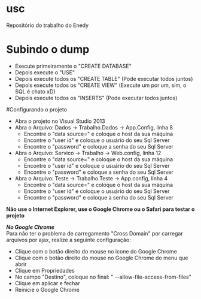 # usc
Repositório do trabalho do Enedy

# Subindo o dump

  - Execute primeiramente o "CREATE DATABASE"
  - Depois execute o "USE"
  - Depois execute todos os "CREATE TABLE" (Pode executar todos juntos)
  - Depois execute todos os "CREATE VIEW" (Execute um por um, sim, o SQL é chato xD)
  - Depois execute todos os "INSERTS" (Pode executar todos juntos)

#Configurando o projeto
  - Abra o projeto no Visual Studio 2013
  - Abra o Arquivo: Dados -> Trabalho.Dados -> App.Config, linha 8
    * Encontre o "data source=" e coloque o host da sua máquina
    * Encontre o "user id" e coloque o usuário do seu Sql Server
    * Encontre o "password" e coloque a senha do seu Sql Server
  - Abra o Arquivo: Servico -> Trabalho -> Web.config, linha 12
    * Encontre o "data source=" e coloque o host da sua máquina
    * Encontre o "user id" e coloque o usuário do seu Sql Server
    * Encontre o "password" e coloque a senha do seu Sql Server
  - Abra o Arquivo: Teste -> Trabalho.Teste -> App.config, linha 4
    * Encontre o "data source=" e coloque o host da sua máquina
    * Encontre o "user id" e coloque o usuário do seu Sql Server
    * Encontre o "password" e coloque a senha do seu Sql Server

**Não use o Internet Explorer, use o Google Chrome ou o Safari para testar o projeto**


**_No Google Chrome_**
<br />
Para não ter o problema de carregamento "Cross Domain" por carregar arquivos por ajax, realize a seguinte configuração:

  - Clique com o botão direito do mouse no icone do Google Chrome
  - Clique com o botão direito do mouse no Google Chrome do menu que abrir
  - Clique em Propriedades
  - No campo "Destino", coloque no final: " --allow-file-access-from-files"
  - Clique em aplicar e fechar
  - Reinicie o Google Chrome
